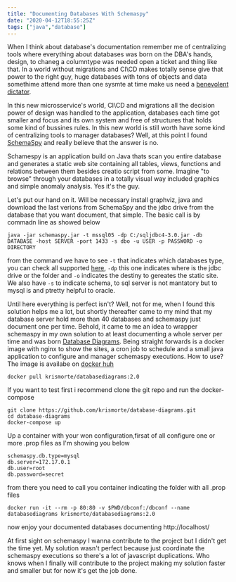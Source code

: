 ```yaml
---
title: "Documenting Databases With Schemaspy"
date: "2020-04-12T18:55:25Z"
tags: ["java","database"]
---
```


When I think about database's documentation remember me of centralizing tools where everything about databases was born on the DBA's hands, design, to chaneg a columntype was needed open a ticket and thing like that. In a world without migrations and CI\CD makes totally sense give that power to the right guy, huge databases with tons of objects and data somethime attend more than one sysmte at time make us need a [benevolent dictator](https://git-scm.com/book/en/v2/Distributed-Git-Distributed-Workflows).

In this new microsservice's world, CI\CD and migrations all the decision power of design was handled to the application, databases each time got smaller and focus and its own system and free of structures that holds some kind of bussines rules. In this new world is still worth have some kind of centralizing tools to manager databases? Well, at this point I found [SchemaSpy](http://schemaspy.org/) and really believe that the answer is no.

Schamespy is an application build on Java thats scan you entire database and generates a static web site containing all tables, views, functions and relations between them besides creatio script from some. Imagine "to browse" through your databases in a totally visual way included graphics and simple anomaly analysis. Yes it's the guy.

Let's put our hand on it. Will be necessary install graphviz, java and download the last verions from SchemaSpy and the jdbc drive from the database that you want document, that simple. The basic call is by commadn line as showed below

`java -jar schemaspy.jar -t mssql05 -dp C:/sqljdbc4-3.0.jar -db DATABASE -host SERVER -port 1433 -s dbo -u USER -p PASSWORD -o DIRECTORY`

from the command we have to see `-t`  that indicates which databases type, you can check all supported [here](https://github.com/schemaspy/schemaspy/tree/master/src/main/resources/org/schemaspy/types), `-dp` this one indicates where is the jdbc drive or the folder and `-o` indicates the destiny to gereates the static site. We also have `-s` to indicate schema, to sql server is not mantatory but to mysql is and ptretty helpful to oracle.

Until here everything is perfect isn't? Well, not for me, when I found this solution helps me a lot, but shortly thereafter came to my mind that my database server hold more than 40 databases and schemaspy just document one per time. Behold, it came to me an idea to wrapper schemaspy in my own solution to at least documenting a whole server per time and was born [Database Diagrams](https://github.com/krismorte/database-diagrams). 
Being straight forwards is a docker image with nginx to show the sites, a cron job to schedule and a small java application to configure and manager schemaspy executions. How to use? The image is availabe on [docker huh](https://hub.docker.com/repository/docker/krismorte/databasediagrams)

`docker pull krismorte/databasediagrams:2.0`

If you want to test first i recommend clone the git repo and run the docker-compose

```
git clone https://github.com/krismorte/database-diagrams.git
cd database-diagrams
docker-compose up
```

Up a container with your won configuration,firsat of all configure one or more .prop files as I'm showing you below

```
schemaspy.db.type=mysql
db.server=172.17.0.1
db.user=root
db.password=secret
```

from there you need to call you container indicating the folder with all .prop files 

`docker run -it --rm -p 80:80 -v $PWD/dbconf:/dbconf --name databasediagrams krismorte/databasediagrams:2.0`

now enjoy your documented databases documenting http://localhost/

At first sight on schemaspy I wanna contribute to the project but I didn't get the time yet. My solution wasn't perfect because just coordinate the schemaspy executions so there's a lot of javascript duplications. Who knows when I finally will contribute to the project making my solution faster and smaller but for now it's get the job done.